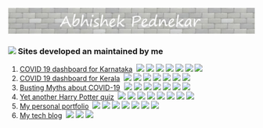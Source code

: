 ![hero_image](https://github.com/AbhishekPednekar84/AbhishekPednekar84/blob/master/images/hero.jpg)

### <img src="https://img.icons8.com/fluent/24/000000/domain.png"/> Sites developed an maintained by me
1. <a href="https://kar.covid19-info.website" target="blank">COVID 19 dashboard for Karnataka</a>&nbsp;&nbsp;<img src="https://img.icons8.com/color/17/000000/html-5.png"/>&nbsp;<img src="https://img.icons8.com/color/17/000000/css3.png"/>&nbsp;<img src="https://img.icons8.com/ultraviolet/17/000000/react.png"/>&nbsp;<img src="https://img.icons8.com/color/17/000000/nodejs.png"/>&nbsp;<img src="https://img.icons8.com/offices/17/000000/console.png"/>&nbsp;<img src="https://img.icons8.com/color/17/000000/travis-ci.png"/>&nbsp;<img src="https://cdn3.iconfinder.com/data/icons/logos-and-brands-adobe/512/89_Digital_Ocean-512.png" width="17px" /><br/>
2. <a href="https://kl.covid19-info.website" target="blank">COVID 19 dashboard for Kerala</a>&nbsp;&nbsp;<img src="https://img.icons8.com/color/17/000000/html-5.png"/>&nbsp;<img src="https://img.icons8.com/color/17/000000/css3.png"/>&nbsp;<img src="https://img.icons8.com/ultraviolet/17/000000/react.png"/>&nbsp;<img src="https://img.icons8.com/color/17/000000/nodejs.png"/>&nbsp;<img src="https://img.icons8.com/offices/17/000000/console.png"/>&nbsp;<img src="https://img.icons8.com/color/17/000000/travis-ci.png"/>&nbsp;<img src="https://cdn3.iconfinder.com/data/icons/logos-and-brands-adobe/512/89_Digital_Ocean-512.png" width="17px" /><br/>
3. <a href="https://coronamythbusters.com" target="blank">Busting Myths about COVID-19</a>&nbsp;&nbsp;<img src="https://img.icons8.com/color/17/000000/html-5.png"/>&nbsp;<img src="https://img.icons8.com/color/17/000000/css3.png"/>&nbsp;<img src="https://img.icons8.com/material-sharp/17/000000/django.png"/>&nbsp;<img src="https://img.icons8.com/ios-filled/17/000000/jquery.png"/>&nbsp;<img src="https://img.icons8.com/color/17/000000/postgreesql.png"/>&nbsp;<img src="https://img.icons8.com/color/17/000000/travis-ci.png"/>&nbsp;<img src="https://cdn3.iconfinder.com/data/icons/logos-and-brands-adobe/512/89_Digital_Ocean-512.png" width="17px" /><br/>
4. <a href="https://yahpq.rocks" target="blank">Yet another Harry Potter quiz</a>&nbsp;&nbsp;<img src="https://img.icons8.com/color/17/000000/html-5.png"/>&nbsp;<img src="https://img.icons8.com/color/17/000000/css3.png"/>&nbsp;<img src="https://img.icons8.com/ultraviolet/17/000000/react.png"/>&nbsp;<img src="https://img.icons8.com/color/17/000000/nodejs.png"/>&nbsp;<img src="https://img.icons8.com/material-sharp/17/000000/django.png"/>&nbsp;<img src="https://img.icons8.com/color/17/000000/postgreesql.png"/>&nbsp;<img src="https://img.icons8.com/color/17/000000/travis-ci.png"/>&nbsp;<img src="https://cdn3.iconfinder.com/data/icons/logos-and-brands-adobe/512/89_Digital_Ocean-512.png" width="17px" /><br/>
5. <a href="https://abhishekpednekar.com" target="blank">My personal portfolio</a>&nbsp;&nbsp;<img src="https://img.icons8.com/color/17/000000/html-5.png"/>&nbsp;<img src="https://img.icons8.com/color/17/000000/sass.png"/>&nbsp;<img src="https://icon2.cleanpng.com/20180508/rie/kisspng-flask-python-web-framework-web-application-tutoria-5af1dbb6d4ea62.8503418315257998628721.jpg" width="17px"/>&nbsp;<img src="https://img.icons8.com/ios-filled/17/000000/jquery.png"/>&nbsp;<img src="https://img.icons8.com/color/17/000000/postgreesql.png"/>&nbsp;<img src="https://img.icons8.com/color/17/000000/travis-ci.png"/>&nbsp;<img src="https://cdn3.iconfinder.com/data/icons/logos-and-brands-adobe/512/89_Digital_Ocean-512.png" width="17px" /><br/>
6. <a href="https://codedisciples.com" target="blank">My tech blog</a>&nbsp;&nbsp;<img src="https://img.icons8.com/color/17/000000/python.png"/>&nbsp;<img src="https://img.icons8.com/android/17/000000/markdown.png"/>&nbsp;<img src="https://media-exp1.licdn.com/dms/image/C4E0BAQEAt7-u6GJMlw/company-logo_200_200/0?e=2159024400&v=beta&t=4CYxl7atZ0Yn9lJko6w02yIywYQiLr9hrQcH3cF4GDI" width="17px" />

